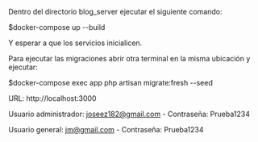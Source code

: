 Dentro del directorio blog_server ejecutar el siguiente comando:

$docker-compose up --build

Y esperar a que los servicios inicialicen.

Para ejecutar las migraciones abrir otra terminal en la misma ubicación y ejecutar:

$docker-compose exec app php artisan migrate:fresh --seed

URL:
http://localhost:3000

Usuario administrador: joseez182@gmail.com - Contraseña: Prueba1234


Usuario general: jm@gmail.com - Contraseña: Prueba1234

